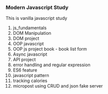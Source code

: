 ### Modern Javascript Study

This is vanilla javascript study

1. js_fundamentals
2. DOM Manipulation
3. DOM project
4. OOP javascript
5. OOP js project book - book list form
6. Async javascript
7. API project
8. error handling and regular expression
9. ES6 feature
10. javascript pattern
11. tracking calories
12. micropost using CRUD and json fake server
